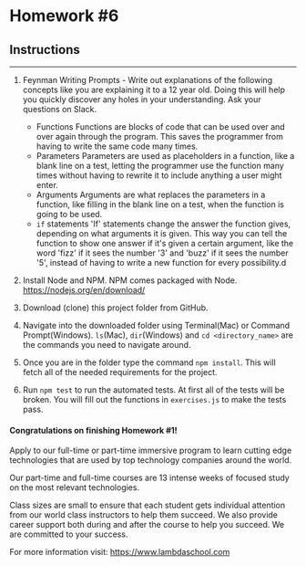# Homework #6

## Instructions
---
1. Feynman Writing Prompts - Write out explanations of the following concepts like you are explaining it to a 12 year old.  Doing this will help you quickly discover any holes in your understanding.  Ask your questions on Slack.

	* Functions
		Functions are blocks of code that can be used over and over again through the program. This saves the programmer from having to write the same code many times.
	* Parameters
		Parameters are used as placeholders in a function, like a blank line on a test, letting the programmer use the function many times without having to rewrite it to include anything a user might enter.
	* Arguments
		Arguments are what replaces the parameters in a function, like filling in the blank line on a test, when the function is going to be used.
	* `if` statements
		'If' statements change the answer the function gives, depending on what arguments it is given. This way you can tell the function to show one answer if it's given a certain argument, like the word 'fizz' if it sees the number '3' and 'buzz' if it sees the number '5', instead of having to write a new function for every possibility.d

2. Install Node and NPM.  NPM comes packaged with Node. https://nodejs.org/en/download/

3. Download (clone) this project folder from GitHub.

4. Navigate into the downloaded folder using Terminal(Mac) or Command Prompt(Windows).  `ls`(Mac), `dir`(Windows) and `cd <directory_name>` are the commands you need to navigate around.

5. Once you are in the folder type the command `npm install`.  This will fetch all of the needed requirements for the project.

6. Run `npm test` to run the automated tests.  At first all of the tests will be broken.  You will fill out the functions in `exercises.js` to make the tests pass.


#### Congratulations on finishing Homework #1!
Apply to our full-time or part-time immersive program to learn cutting edge technologies that are used by top technology companies around the world.

Our part-time and full-time courses are 13 intense weeks of focused study on the most relevant technologies.  

Class sizes are small to ensure that each student gets individual attention from our world class instructors to help them succeed.  We also provide career support both during and after the course to help you succeed.  We are committed to your success.

For more information visit: https://www.lambdaschool.com
